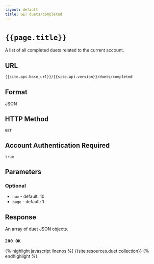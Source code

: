 ```yaml
---
layout: default
title: GET duets/completed
---
```

# `{{page.title}}`

A list of all completed duets related to the current account.

## URL

`{{site.api.base_url}}/{{site.api.version}}/duets/completed`

## Format

JSON

## HTTP Method

`GET`

## Account Authentication Required

`true`

## Parameters

### Optional

* `num` - default: 10
* `page` - default: 1

## Response

An array of duet JSON objects.

### `200 OK`

{% highlight javascript linenos %}
{{site.resources.duet.collection}}
{% endhighlight %}
